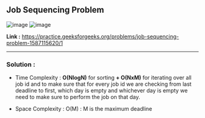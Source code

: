 ## Job Sequencing Problem

![image](https://user-images.githubusercontent.com/23376002/204086173-c0d49325-3df7-4c97-a8be-549ecc1a8f39.png)
![image](https://user-images.githubusercontent.com/23376002/204086451-3eb33f91-08a7-4f0c-a8b1-f7b3bfc08f19.png)


**Link :** https://practice.geeksforgeeks.org/problems/job-sequencing-problem-1587115620/1

--------------------------------------------------------------------------------------------------------------------------------------------------------

### Solution :

- Time Complexity : **O(NlogN)** for sorting **+ O(NxM)** for iterating over all job id and to make sure that for every job id we are checking from last deadline to first, which day is empty and whichever day is empty we need to make sure to perform the job on that day. 

- Space Complexity : O(M) : M is the maximum deadline
